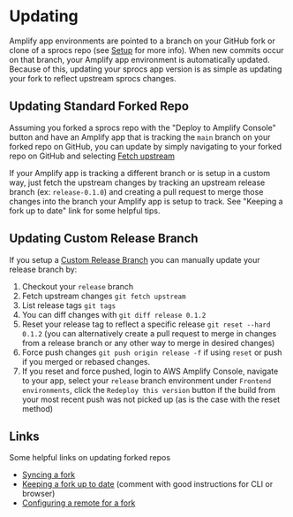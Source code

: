 # Updating

Amplify app environments are pointed to a branch on your GitHub fork or clone of
a sprocs repo (see [Setup](setup.md) for more info). When new commits occur on
that branch, your Amplify app environment is automatically updated. Because of
this, updating your sprocs app version is as simple as updating your fork to
reflect upstream sprocs changes.

## Updating Standard Forked Repo

Assuming you forked a sprocs repo with the "Deploy to Amplify Console" button
and have an Amplify app that is tracking the `main` branch on your forked repo
on GitHub, you can update by simply navigating to your forked repo on GitHub and
selecting [Fetch upstream](https://docs.github.com/en/github/collaborating-with-pull-requests/working-with-forks/syncing-a-fork)

If your Amplify app is tracking a different branch or is setup in a custom way,
just fetch the upstream changes by tracking an upstream release branch (ex:
`release-0.1.0`) and creating a pull request to merge those changes into the
branch your Amplify app is setup to track. See "Keeping a fork up to date" link
for some helpful tips.

## Updating Custom Release Branch

If you setup a [Custom Release Branch](setup.md#custom-release-branch) you can
manually update your release branch by:

1. Checkout your `release` branch
2. Fetch upstream changes `git fetch upstream`
3. List release tags `git tags`
4. You can diff changes with `git diff release 0.1.2`
5. Reset your release tag to reflect a specific release `git reset --hard 0.1.2` (you can alternatively create a pull request to merge in changes from a release branch or any other way to merge in desired changes)
6. Force push changes `git push origin release -f` if using `reset` or push if
   you merged or rebased changes.
7. If you reset and force pushed, login to AWS Amplify Console, navigate to your app, select your `release` branch environment under `Frontend environments`, click the `Redeploy this version` button if the build from your most recent push was not picked up (as is the case with the reset method)


## Links

Some helpful links on updating forked repos

* [Syncing a fork](https://docs.github.com/en/github/collaborating-with-pull-requests/working-with-forks/syncing-a-fork)
* [Keeping a fork up to date](https://gist.github.com/CristinaSolana/1885435#gistcomment-2857738) (comment with good instructions for CLI or browser)
* [Configuring a remote for a fork](https://docs.github.com/en/github/collaborating-with-pull-requests/working-with-forks/configuring-a-remote-for-a-fork)
